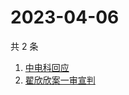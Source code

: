 # 2023-04-06

共 2 条

<!-- BEGIN ZHIHUSEARCH -->
<!-- 最后更新时间 Thu Apr 06 2023 02:09:35 GMT+0800 (China Standard Time) -->
1. [中电科回应](https://www.zhihu.com/search?q=中电科回应)
1. [翟欣欣案一审宣判](https://www.zhihu.com/search?q=翟欣欣案一审宣判)
<!-- END ZHIHUSEARCH -->
